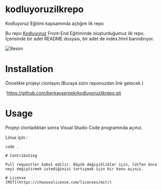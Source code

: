 # kodluyoruzilkrepo
Kodluyoruz Eğitimi kapsamında açtığım ilk repo

Bu repo [Kodluyoruz](https://www.kodluyoruz.org) Front-End Eğitiminde oluşturduğumuz ilk repo. İçerisinde bir adet README dosyası, bir adet de index.html barındırıyor.

![Resim](https://i.ibb.co/T07z1V9/github.png)

# Installation

Öncelikle projeyi clonlayın.(Buraya sizin reponuzdan link gelecek.)

`https://github.com/berkayserpek/kodluyoruzilkrepo.git

# Usage

Projeyi clonladıktan sonra Visual Studio Code programında açınız.

Linux için :

 ``` cd kodluyoruzilkrepo
 code .

 # Contributing

 Pull requestler kabul edilir. Büyük değişiklikler için, lütfen önce neyi değiştirmek istediğinizi tartışmak için bir konu açınız.

 # License
 [MIT](https://choosealicense.com/licenses/mit/)